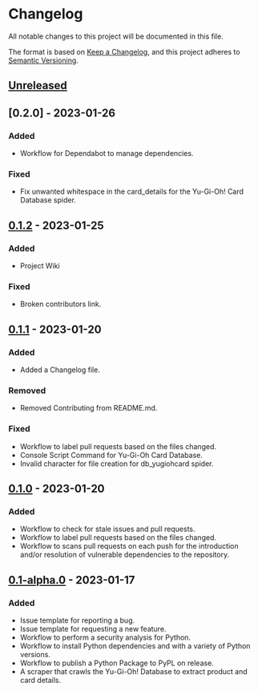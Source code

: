 # Changelog

All notable changes to this project will be documented in this file.

The format is based on [Keep a Changelog](https://keepachangelog.com/en/1.0.0/),
and this project adheres to [Semantic Versioning](https://semver.org/spec/v2.0.0.html).

## [Unreleased]

## [0.2.0] - 2023-01-26

### Added

- Workflow for Dependabot to manage dependencies.

### Fixed

- Fix unwanted whitespace in the card_details for the Yu-Gi-Oh! Card Database spider.

## [0.1.2] - 2023-01-25

### Added

- Project Wiki

### Fixed

- Broken contributors link.

## [0.1.1] - 2023-01-20

### Added 

- Added a Changelog file.

### Removed

- Removed Contributing from README.md.

### Fixed

- Workflow to label pull requests based on the files changed.
- Console Script Command for Yu-Gi-Oh Card Database.
- Invalid character for file creation for db_yugiohcard spider.

## [0.1.0] - 2023-01-20

### Added

- Workflow to check for stale issues and pull requests.
- Workflow to label pull requests based on the files changed.
- Workflow to scans pull requests on each push for the introduction and/or resolution of vulnerable dependencies to the repository.

## [0.1-alpha.0] - 2023-01-17

### Added

- Issue template for reporting a bug.
- Issue template for requesting a new feature.
- Workflow to perform a security analysis for Python.
- Workflow to install Python dependencies and with a variety of Python versions.
- Workflow to publish a Python Package to PyPL on release.
- A scraper that crawls the Yu-Gi-Oh! Database to extract product and card details.

[unreleased]: https://github.com/albert-marrero/Yu-Gi-Oh-Scraper/compare/0.2.0...HEAD
[0.1.2]: https://github.com/albert-marrero/Yu-Gi-Oh-Scraper/compare/0.1.2...0.2.0
[0.1.2]: https://github.com/albert-marrero/Yu-Gi-Oh-Scraper/compare/0.1.1...0.1.2
[0.1.1]: https://github.com/albert-marrero/Yu-Gi-Oh-Scraper/compare/0.1.0...0.1.1
[0.1.0]: https://github.com/albert-marrero/Yu-Gi-Oh-Scraper/compare/0.1-alpha.0...0.1.0
[0.1-alpha.0]: https://github.com/albert-marrero/Yu-Gi-Oh-Scraper/releases/tag/0.1-alpha.0